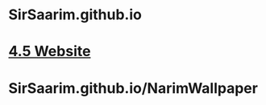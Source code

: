 # SirSaarim.github.io

# [4.5 Website](https://www.google.com "4.5 Website")

# SirSaarim.github.io/NarimWallpaper
